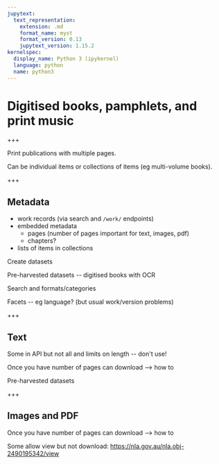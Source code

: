 ```yaml
---
jupytext:
  text_representation:
    extension: .md
    format_name: myst
    format_version: 0.13
    jupytext_version: 1.15.2
kernelspec:
  display_name: Python 3 (ipykernel)
  language: python
  name: python3
---
```


# Digitised books, pamphlets, and print music

+++

Print publications with multiple pages.

Can be individual items or collections of items (eg multi-volume books).

+++

## Metadata

- work records (via search and `/work/` endpoints)
- embedded metadata
    - pages (number of pages important for text, images, pdf)
    - chapters?
- lists of items in collections

Create datasets

Pre-harvested datasets -- digitised books with OCR

Search and formats/categories

Facets -- eg language? (but usual work/version problems)

+++

## Text

Some in API but not all and limits on length -- don't use!

Once you have number of pages can download --> how to

Pre-harvested datasets

+++

## Images and PDF

Once you have number of pages can download --> how to

Some allow view but not download: https://nla.gov.au/nla.obj-2490195342/view

```{code-cell} ipython3

```
